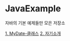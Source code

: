 # JavaExample
자바의 기본 예제들만 모은 저장소

[1. MyDate-클래스](https://github.com/codesche/JavaExample/blob/main/MyDate.java)
[2. 자기소개](https://github.com/codesche/JavaExample/blob/main/Introduce.java)

